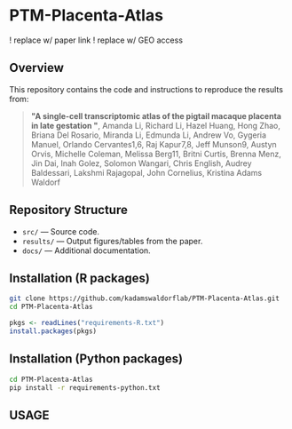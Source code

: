 # PTM-Placenta-Atlas

! replace w/ paper link
! replace w/ GEO access

## Overview
This repository contains the code and instructions to reproduce the results from:
> **"A single-cell transcriptomic atlas of the pigtail macaque placenta in late gestation "**, Amanda Li, Richard Li, Hazel Huang, Hong Zhao, Briana Del Rosario, Miranda Li, Edmunda Li, Andrew Vo, Gygeria Manuel, Orlando Cervantes1,6, Raj Kapur7,8, Jeff Munson9, Austyn Orvis, Michelle Coleman, Melissa Berg11, Britni Curtis, Brenna Menz, Jin Dai, Inah Golez, Solomon Wangari, Chris English, Audrey Baldessari, Lakshmi Rajagopal, John Cornelius, Kristina Adams Waldorf 

## Repository Structure
- `src/` — Source code.
- `results/` — Output figures/tables from the paper.
- `docs/` — Additional documentation.

## Installation (R packages)
```bash
git clone https://github.com/kadamswaldorflab/PTM-Placenta-Atlas.git
cd PTM-Placenta-Atlas
```
```R
pkgs <- readLines("requirements-R.txt")
install.packages(pkgs)
```

## Installation (Python packages)
```bash
cd PTM-Placenta-Atlas
pip install -r requirements-python.txt
```
## USAGE
```bash
